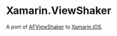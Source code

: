 Xamarin.ViewShaker
==================

A port of [AFViewShaker] to [Xamarin.iOS]. 

[AFViewShaker]:https://github.com/ArtFeel/AFViewShaker
[Xamarin.iOS]:https://xamarin.com/
